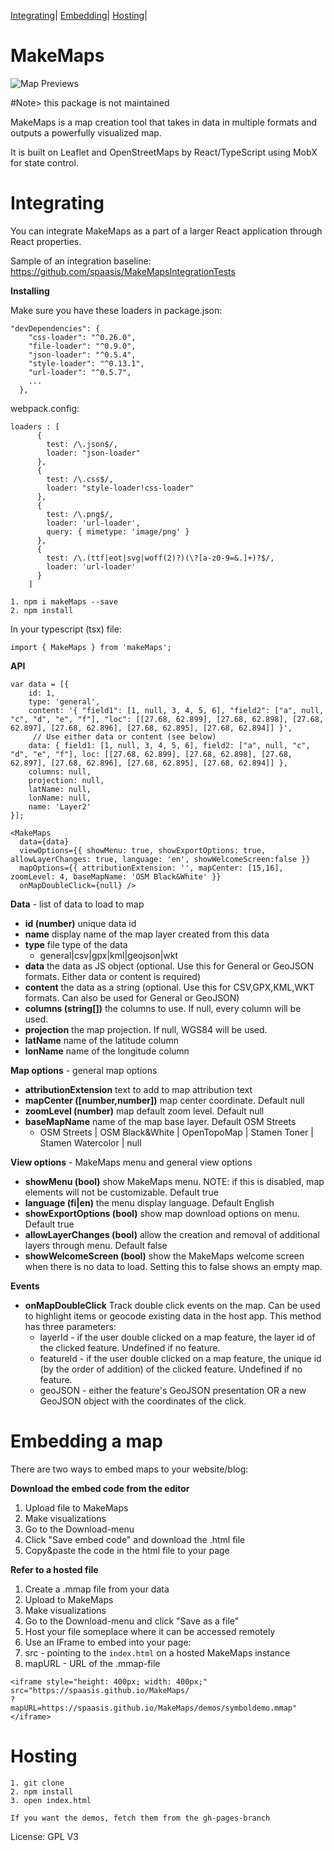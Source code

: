 [Integrating](#integrating)|
[Embedding](#embedding)|
[Hosting](#hosting)|

MakeMaps
===========
![Map Previews](https://github.com/spaasis/MakeMaps/blob/master/misc/map_preview.png "Map previews")

#Note> this package is not maintained

MakeMaps is a map creation tool that takes in data in multiple formats and outputs a powerfully visualized map.

It is built on Leaflet and OpenStreetMaps by React/TypeScript using MobX for state control.

Integrating
===========

You can integrate MakeMaps as a part of a larger React application through React properties.

Sample of an integration baseline: https://github.com/spaasis/MakeMapsIntegrationTests

**Installing**

Make sure you have these loaders in package.json:
```
"devDependencies": {
    "css-loader": "^0.26.0",
    "file-loader": "^0.9.0",
    "json-loader": "^0.5.4",
    "style-loader": "^0.13.1",
    "url-loader": "^0.5.7",
    ...
  },
```
webpack.config:
```
loaders : [
      {
        test: /\.json$/,
        loader: "json-loader"
      },
      {
        test: /\.css$/,
        loader: "style-loader!css-loader"
      },
      {
        test: /\.png$/,
        loader: 'url-loader',
        query: { mimetype: 'image/png' }
      },
      {
        test: /\.(ttf|eot|svg|woff(2)?)(\?[a-z0-9=&.]+)?$/,
        loader: 'url-loader'
      }
    ]
```

```
1. npm i makeMaps --save
2. npm install
```
In your typescript (tsx) file:
```
import { MakeMaps } from 'makeMaps';
```


**API**

```
var data = [{
    id: 1,
    type: 'general',
    content: '{ "field1": [1, null, 3, 4, 5, 6], "field2": ["a", null, "c", "d", "e", "f"], "loc": [[27.68, 62.899], [27.68, 62.898], [27.68, 62.897], [27.68, 62.896], [27.68, 62.895], [27.68, 62.894]] }',
     // Use either data or content (see below)
    data: { field1: [1, null, 3, 4, 5, 6], field2: ["a", null, "c", "d", "e", "f"], loc: [[27.68, 62.899], [27.68, 62.898], [27.68, 62.897], [27.68, 62.896], [27.68, 62.895], [27.68, 62.894]] },
    columns: null,
    projection: null,
    latName: null,
    lonName: null,
    name: 'Layer2'
}];

<MakeMaps
  data={data}
  viewOptions={{ showMenu: true, showExportOptions: true, allowLayerChanges: true, language: 'en', showWelcomeScreen:false }}
  mapOptions={{ attributionExtension: '', mapCenter: [15,16], zoomLevel: 4, baseMapName: 'OSM Black&White' }}
  onMapDoubleClick={null} />

```

**Data** - list of data to load to map
- **id (number)** unique data id
- **name** display name of the map layer created from this data
- **type** file type of the data
  - general|csv|gpx|kml|geojson|wkt
- **data** the data as JS object (optional. Use this for General or GeoJSON formats. Either data or content is required)
- **content** the data as a string (optional. Use this for CSV,GPX,KML,WKT formats. Can also be used for General or GeoJSON)
- **columns (string[])** the columns to use. If null, every column will be used.
- **projection** the map projection. If null, WGS84 will be used.
- **latName** name of the latitude column
- **lonName** name of the longitude column

**Map options** - general map options
- **attributionExtension** text to add to map attribution text
- **mapCenter ([number,number])** map center coordinate. Default null
- **zoomLevel (number)** map default zoom level. Default null
- **baseMapName** name of the map base layer. Default OSM Streets
  - OSM Streets | OSM Black&White | OpenTopoMap | Stamen Toner | Stamen Watercolor | null

**View options** - MakeMaps menu and general view options
- **showMenu (bool)** show MakeMaps menu. NOTE: if this is disabled, map elements will not be customizable. Default true
- **language (fi|en)** the menu display language. Default English
- **showExportOptions (bool)** show map download options on menu. Default true
- **allowLayerChanges (bool)** allow the creation and removal of additional layers through menu. Default false
- **showWelcomeScreen (bool)** show the MakeMaps welcome screen when there is no data to load. Setting this to false shows an empty map.

**Events**
- **onMapDoubleClick** Track double click events on the map. Can be used to highlight items or geocode existing data in the host app. This method has three parameters:
  - layerId - if the user double clicked on a map feature, the layer id of the clicked feature. Undefined if no feature.
  - featureId - if the user double clicked on a map feature, the unique id (by the order of addition) of the clicked feature. Undefined if no feature.
  - geoJSON - either the feature's GeoJSON presentation OR a new GeoJSON object with the coordinates of the click.

Embedding a map
=========
There are two ways to embed maps to your website/blog:

**Download the embed code from the editor**

1. Upload file to MakeMaps
2. Make visualizations
3. Go to the Download-menu
4. Click "Save embed code" and download the .html file
5. Copy&paste the code in the html file to your page

**Refer to a hosted file**

1. Create a .mmap file from your data
  1. Upload to MakeMaps
  2. Make visualizations
  2. Go to the Download-menu and click "Save as a file"
2. Host your file someplace where it can be accessed remotely
3. Use an IFrame to embed into your page:
  1. src - pointing to the `index.html` on a hosted MakeMaps instance
  2. mapURL - URL of the .mmap-file
```
<iframe style="height: 400px; width: 400px;"
src="https://spaasis.github.io/MakeMaps/
?
mapURL=https://spaasis.github.io/MakeMaps/demos/symboldemo.mmap"</iframe>
```

Hosting
=======
```
1. git clone
2. npm install
3. open index.html

If you want the demos, fetch them from the gh-pages-branch
```

License: GPL V3
